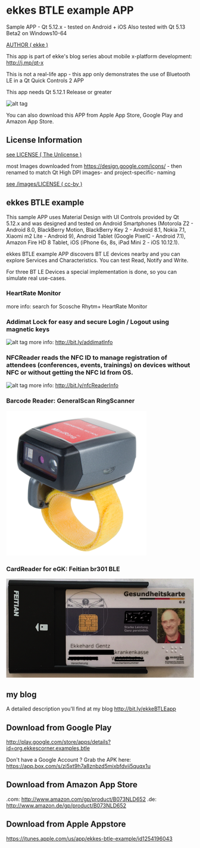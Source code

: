 # ekkes BTLE example APP
Sample APP - Qt 5.12.x - tested on Android + iOS
Also tested with Qt 5.13 Beta2 on Windows10-64

[AUTHOR ( ekke )](AUTHOR.md)

This app is part of ekke's blog series about mobile x-platform development:
http://j.mp/qt-x

This is not a real-life app - this app only demonstrates the use of Bluetooth LE in a Qt Quick Controls 2 APP

This app needs Qt 5.12.1 Release or greater

![alt tag](https://appbus.files.wordpress.com/2017/06/01_home.png  "ekkes BTLE example APP")

You can also download this APP from Apple App Store, Google Play and Amazon App Store.

## License Information
[see LICENSE ( The Unlicense )](LICENSE)

most Images downloaded from https://design.google.com/icons/ - then renamed to match Qt High DPI images- and project-specific- naming

[see /images/LICENSE ( cc-by )](images/LICENSE)

## ekkes BTLE example
This sample APP uses Material Design with UI Controls provided by Qt 5.12.x and was designed and tested on Android Smartphones (Motorola Z2 - Android 8.0, BlackBerry Motion, BlackBerry Key 2 - Android 8.1, Nokia 7.1, Xiaomi m2 Lite - Android 9), Android Tablet (Google PixelC - Android 7.1), Amazon Fire HD 8 Tablet, iOS (iPhone 6s, 8s, iPad Mini 2 - iOS 10.12.1).

ekkes BTLE example APP discovers BT LE devices nearby and you can explore Services and Characteristics. You can test Read, Notify and Write.

For three BT LE Devices a special implementation is done, so you can simulate real use-cases.

### HeartRate Monitor
more info: search for Scosche Rhytm+ HeartRate Monitor

### Addimat Lock for easy and secure Login / Logout using magnetic keys
![alt tag](https://appbus.files.wordpress.com/2017/06/addimat_and_codestifte-1.jpg  "lock with keys")
more info: http://bit.ly/addimatInfo

### NFCReader reads the NFC ID to manage registration of attendees (conferences, events, trainings) on devices without NFC or without getting the NFC Id from OS.
![alt tag](https://appbus.files.wordpress.com/2017/06/nfc_reader1.png  "NFC Reader")
more info: http://bit.ly/nfcReaderInfo

### Barcode Reader: GeneralScan RingScanner
![alt tag](https://github.com/ekke/ekkesBTLEexample/blob/master/images/extra/ring_scanner.png  "GeneralScan RingScanner")

### CardReader for eGK: Feitian br301 BLE
![alt tag](https://github.com/ekke/ekkesBTLEexample/blob/master/images/extra/feitian_egk.png  "Feitian br301 BLE CardReader")

## my blog
A detailed description you'll find at my blog
http://bit.ly/ekkeBTLEapp

## Download from Google Play
http://play.google.com/store/apps/details?id=org.ekkescorner.examples.btle

Don't have a Google Account ? Grab the APK here: https://app.box.com/s/zi5xt9h7a8znbzd5mixbfdvii5quqx1u

## Download from Amazon App Store
.com: http://www.amazon.com/gp/product/B073NLD652
.de: http://www.amazon.de/gp/product/B073NLD652

## Download from Apple Appstore
https://itunes.apple.com/us/app/ekkes-btle-example/id1254196043

